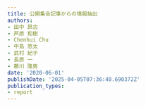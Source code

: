 ```yaml
---
title: 公開集会記事からの情報抽出
authors:
- 田中 昂志
- 芦原 和樹
- Chenhui Chu
- 中島 悠太
- 武村 紀子
- 長原 一
- 藤川 隆男
date: '2020-06-01'
publishDate: '2025-04-05T07:36:40.690372Z'
publication_types:
- report
---
```

